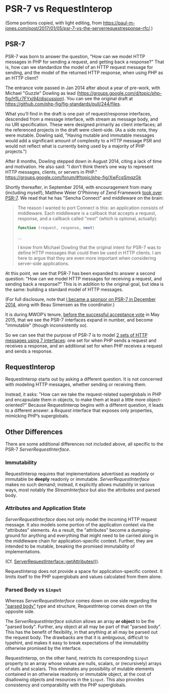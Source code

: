 # PSR-7 vs RequestInterop

(Some portions copied, with light editing, from <https://paul-m-jones.com/post/2017/01/05/psr-7-vs-the-serverrequestresponse-rfc/>.)

## PSR-7

PSR-7 was born to answer the question, "How can we model HTTP messages in PHP for sending a request, and getting back a response?" That is, how can we standardize the model of an HTTP request message for sending, and the model of the returned HTTP response, when using PHP as an HTTP client?

The entrance vote passed in Jan 2014 after about a year of pre-work, with Michael "Guzzle" Dowling as lead (<https://groups.google.com/d/topic/php-fig/H1Lr7FYxj94/discussion>). You can see the original draft at <https://github.com/php-fig/fig-standards/pull/244/files>.

What you’ll find in the draft is one pair of request/response interfaces, descended from a message interface, with stream as message body, and no URI specification. These were designed primarily as client interfaces; all the referenced projects in the draft were client-side. (As a side note, they were mutable. Dowling said, "Having mutable and immutable messages would add a significant amount of complexity to a HTTP message PSR and would not reflect what is currently being used by a majority of PHP projects.")

After 8 months, Dowling stepped down in August 2014, citing a lack of time and motivation. He also said: "I don’t think there’s one way to represent HTTP messages, clients, or servers in PHP." https://groups.google.com/forum/#!topic/php-fig/XwFcqSmqzGk

Shortly thereafter, in September 2014, with encouragement from many (including myself), Matthew Weier O'Phinney of Zend Framework [took over PSR-7](https://groups.google.com/d/topic/php-fig/CTPRa2XP8po/discussion). We read that he has "Sencha Connect" and middleware on the brain:

> The reason I wanted to port Connect is this: an application consists of middleware. Each middleware is a callback that accepts a request, response, and a callback called "next" (which is optional, actually):
>
> ```php
> function (request, response, next)
> ```
>
> ...
>
> I know from Michael Dowling that the original intent for PSR-7 was to define HTTP messages that could then be used in HTTP clients. I am here to argue that they are even more important when considering server-side applications.

At this point, we see that PSR-7 has been expanded to answer a second question: "How can we model HTTP messages for receiving a request, and sending back a response?" This is in addition to the original goal, but idea is the same: building a standard model of HTTP messages.

(For full disclosure, note that [I became a sponsor on PSR-7 in December 2014](https://groups.google.com/d/topic/php-fig/Y3a4hcRN610/discussion), along with Beau Simensen as the coordinator.)

It is during MWOP’s tenure, [before the successful acceptance vote](https://groups.google.com/d/topic/php-fig/0baLqR6Rvcg/discussion) in May 2015, that we see the PSR-7 interfaces expand in number, and become "immutable" (though inconsistently so).

So we can see that the purpose of PSR-7 is to model [2 sets of HTTP messages using 7 interfaces](http://www.php-fig.org/psr/psr-7/): one set for when PHP sends a request and receives a response, and an additional set for when PHP receives a request and sends a response.

## RequestInterop

RequestInterop starts out by asking a different question. It is not concerned with modeling HTTP messages, whether sending or receiving them.

Instead, it asks: "How can we take the request-related superglobals in PHP and encapsulate them in objects, to make them at least a little more object-oriented?" Because RequestInterop begins with a different question, it leads to a different answer: a _Request_ interface that exposes only properties, mimicking PHP’s superglobals.

## Other Differences

There are some additional differences not included above, all specific to the PSR-7 _ServerRequestInterface_.

### Immutability

RequestInterop requires that implementations advertised as readonly or immutable be **deeply** readonly or immutable. _ServerRequestInterface_ makes no such demand; instead, it explicitly allows mutability in various ways, most notably the _StreamInterface_ but also the attributes and parsed body.

### Attributes and Application State

_ServerRequestInterface_ does not only model the incoming HTTP request message. It also models some portion of the application context via the "attributes" elements. As a result, the "attributes" become a dumping-ground for anything and everything that might need to be carried along in the middleware chain for application-specific context. Further, they are intended to be mutable, breaking the promised immutability of implementations.

(Cf. [ServerRequestInterface::getAttributes()](https://github.com/php-fig/http-message/blob/master/src/ServerRequestInterface.php#L202-L206)).

RequestInterop does not provide a space for application-specific context. It limits itself to the PHP superglobals and values calculated from them alone.

### Parsed Body vs `$input`

Whereas _ServerRequestInterface_ comes down on one side regarding the ["parsed body"](https://www.php-fig.org/psr/psr-7/meta/#why-parsed-body-in-the-serverrequestinterface) type and structure, RequestInterop comes down on the opposite side.

The _ServerRequestInterface_ solution allows an array **or object** to be the "parsed body". Further, any object at all may be part of that "parsed body". This has the benefit of flexibility, in that anything at all may be parsed out the request body. The drawbacks are that it is ambiguous, difficult to typehint, and makes it easy to break expectations of the immutability otherwise promised by the interface.

RequestInterop, on the other hand, restricts its corresponding `$input` property to an array whose values are nulls, scalars, or (recursively) arrays of nulls and scalars. This eliminates any possibility of mutable elements contained in an otherwise readonly or immutable object, at the cost of disallowing objects and resources in the `$input`. This also provides consistency and comparability with the PHP superglobals.
